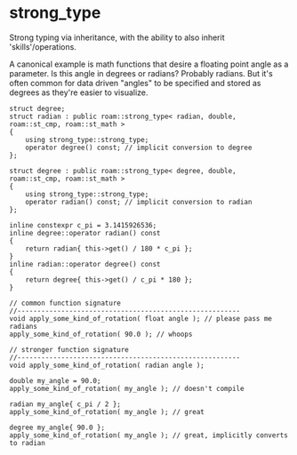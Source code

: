 # strong_type
Strong typing via inheritance, with the ability to also inherit 'skills'/operations.

A canonical example is math functions that desire a floating point angle as a parameter.
Is this angle in degrees or radians? Probably radians.
But it's often common for data driven "angles" to be specified and stored as degrees as they're easier to visualize.

```
struct degree;
struct radian : public roam::strong_type< radian, double, roam::st_cmp, roam::st_math >
{
    using strong_type::strong_type;
    operator degree() const; // implicit conversion to degree
};

struct degree : public roam::strong_type< degree, double, roam::st_cmp, roam::st_math >
{
    using strong_type::strong_type;
    operator radian() const; // implicit conversion to radian
};

inline constexpr c_pi = 3.1415926536;
inline degree::operator radian() const
{
    return radian{ this->get() / 180 * c_pi };
}
inline radian::operator degree() const
{
    return degree{ this->get() / c_pi * 180 };
}
```
```
// common function signature
//--------------------------------------------------------
void apply_some_kind_of_rotation( float angle ); // please pass me radians
apply_some_kind_of_rotation( 90.0 ); // whoops
```
```
// stronger function signature
//--------------------------------------------------------
void apply_some_kind_of_rotation( radian angle );

double my_angle = 90.0;
apply_some_kind_of_rotation( my_angle ); // doesn't compile

radian my_angle{ c_pi / 2 };
apply_some_kind_of_rotation( my_angle ); // great

degree my_angle{ 90.0 };
apply_some_kind_of_rotation( my_angle ); // great, implicitly converts to radian
```
